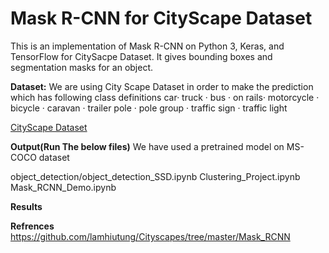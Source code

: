 # Mask R-CNN for CityScape Dataset
This is an implementation of Mask R-CNN on Python 3, Keras, and TensorFlow for CitySacpe Dataset. It gives bounding boxes and segmentation masks for an object. 

**Dataset:**
We are using City Scape Dataset in order to make the prediction which has following class definitions
car· truck · bus · on rails· motorcycle · bicycle · caravan · trailer pole · pole group · traffic sign · 
traffic light

[CityScape Dataset](https://www.cityscapes-dataset.com/)

**Output(Run The below files)**
We have used a pretrained model on MS-COCO dataset

object_detection/object_detection_SSD.ipynb
Clustering_Project.ipynb
Mask_RCNN_Demo.ipynb

**Results**


**Refrences**
https://github.com/lamhiutung/Cityscapes/tree/master/Mask_RCNN
